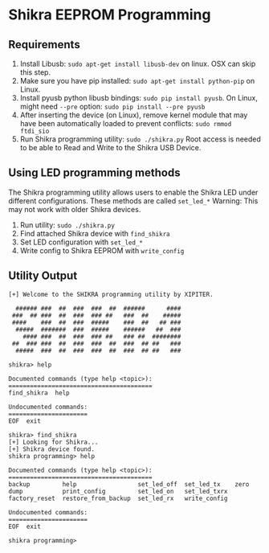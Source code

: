 # Shikra EEPROM Programming

## Requirements

1. Install Libusb: `sudo apt-get install libusb-dev` on linux. OSX can skip this step.
2. Make sure you have pip installed: `sudo apt-get install python-pip` on Linux.
3. Install pyusb python libusb bindings: `sudo pip install pyusb`. On Linux, might need `--pre` option: `sudo pip install --pre pyusb`
4. After inserting the device (on Linux), remove kernel module that may have been automatically loaded to prevent conflicts: `sudo rmmod ftdi_sio`
5. Run Shikra programming utility: `sudo ./shikra.py` Root access is needed to be able to Read and Write to the Shikra USB Device.

## Using LED programming methods

The Shikra programming utility allows users to enable the Shikra LED under different configurations. These methods are called `set_led_*`
Warning: This may not work with older Shikra devices.

1. Run utility: `sudo ./shikra.py`
2. Find attached Shikra device with `find_shikra`
3. Set LED configuration with `set_led_*`
4. Write config to Shikra EEPROM with `write_config`

## Utility Output

```
[+] Welcome to the SHIKRA programming utility by XIPITER.

  ###### ###  ##  ###  ###  ##  ######      ####
 ###  ## ###  ##  ###  ### ##   ###  ##    #####
 ####    ###  ##  ###  #####    ###  ##   ## ###
  #####  #######  ###  #####    ######   ##  ###
    #### ###  ##  ###  ### ##   ### ##  ########
 ##  ### ###  ##  ###  ###  ##  ###  ## ##   ###
  #####  ###  ##  ###  ###  ##  ###  ## ##   ###

shikra> help

Documented commands (type help <topic>):
========================================
find_shikra  help

Undocumented commands:
======================
EOF  exit

shikra> find_shikra
[+] Looking for Shikra...
[+] Shikra device found.
shikra programming> help

Documented commands (type help <topic>):
========================================
backup         help                 set_led_off  set_led_tx    zero
dump           print_config         set_led_on   set_led_txrx
factory_reset  restore_from_backup  set_led_rx   write_config

Undocumented commands:
======================
EOF  exit

shikra programming>
```
